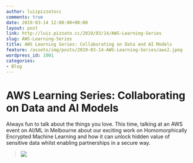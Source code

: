 ```yaml
---
author: luizpizzatocc
comments: true
date: 2019-03-14 12:00:00+00:00
layout: post
link: http://luiz.pizzato.cc/2019/03/14/AWS-Learning-Series
slug: AWS-Learning-Series
title: AWS Learning Series: Collaborating on Data and AI Models
feature: /assets/img/posts/2019-03-14-AWS-Learning-Series/aws2.jpeg
wordpress_id: 1001
categories:
- Blog
---
```


# AWS Learning Series: Collaborating on Data and AI Models 

Always fun to talk about the things you love. This time, talking at an AWS event on AI/ML in Melbourne about our exciting work on Homomorphically Encrypted Machine Learning and how it can unlock hidden value of sensitive data whilst enabling partnerships in a secure way.

> ![](https://luiz.pizzato.cc/assets/img/posts/2019-03-14-AWS-Learning-Series/aws2.jpeg)


